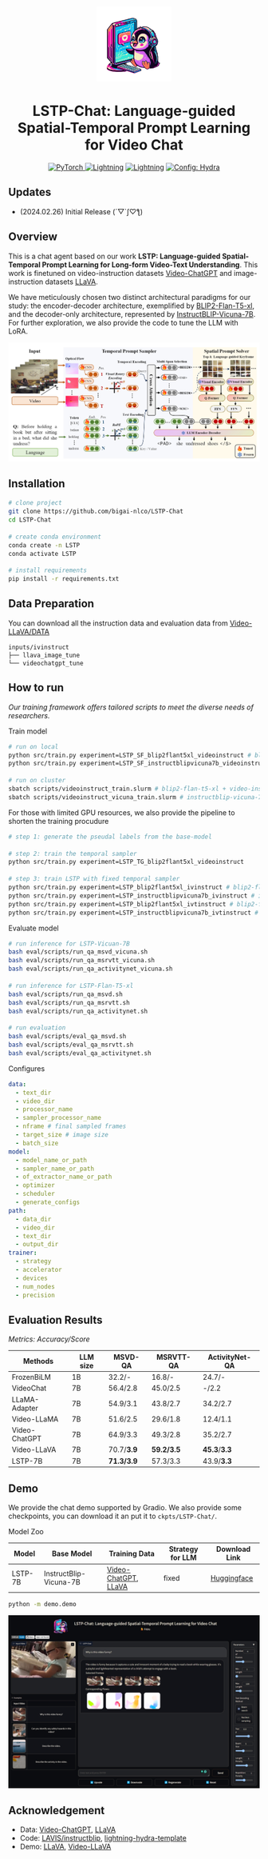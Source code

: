 <p align="center">
    <img src="demo/assets/profile.png" width="150" style="margin-bottom: 0.2;"/>
<p>

<div align="center">

# LSTP-Chat: Language-guided Spatial-Temporal Prompt Learning for Video Chat

<a href="https://pytorch.org/get-started/locally/"><img alt="PyTorch" src="https://img.shields.io/badge/PyTorch-ee4c2c?logo=pytorch&logoColor=white">
</a>
<a href="https://pytorchlightning.ai/"><img alt="Lightning" src="https://img.shields.io/badge/-Lightning-792ee5?logo=pytorchlightning&logoColor=white"></a>
<a href="https://huggingface.co/docs/transformers/index/"><img alt="Lightning" src="https://img.shields.io/badge/-Transformers-ffd21e?logo=huggingface&logoColor=white"></a>
<a href="https://hydra.cc/"><img alt="Config: Hydra" src="https://img.shields.io/badge/Config-Hydra-89b8cd"></a><br>

<!-- [![Paper](http://img.shields.io/badge/paper-arxiv.xxxx.xxxx-B31B1B.svg)](https://www.nature.com/articles/nature14539) -->

<!-- [![Conference](http://img.shields.io/badge/AnyConference-year-4b44ce.svg)](https://xxx) -->

</div>

## Updates

- (2024.02.26) Initial Release (´▽`ʃ♡ƪ) 

## Overview

This is a chat agent based on our work **LSTP: Language-guided Spatial-Temporal Prompt Learning for Long-form Video-Text Understanding**. This work is finetuned on video-instruction datasets [Video-ChatGPT](https://github.com/mbzuai-oryx/Video-ChatGPT/blob/main/data/README.md) and image-instruction datasets [LLaVA](https://github.com/haotian-liu/LLaVA/blob/main/docs/Data.md).

We have meticulously chosen two distinct architectural paradigms for our study: the encoder-decoder architecture, exemplified by [BLIP2-Flan-T5-xl](https://huggingface.co/Salesforce/blip2-flan-t5-xl), and the decoder-only architecture, represented by [InstructBLIP-Vicuna-7B](https://huggingface.co/Salesforce/instructblip-vicuna-7b). For further exploration, we also provide the code to tune the LLM with LoRA.

<img src='demo/assets/framework.png'>

## Installation

```bash
# clone project
git clone https://github.com/bigai-nlco/LSTP-Chat
cd LSTP-Chat

# create conda environment
conda create -n LSTP
conda activate LSTP

# install requirements
pip install -r requirements.txt

```

## Data Preparation

You can download all the instruction data and evaluation data from [Video-LLaVA/DATA](https://github.com/PKU-YuanGroup/Video-LLaVA/blob/main/TRAIN_AND_VALIDATE.mdDATA)

```
inputs/ivinstruct
├── llava_image_tune
└── videochatgpt_tune
```

## How to run

*Our training framework offers tailored scripts to meet the diverse needs of researchers.*

Train model

```bash
# run on local
python src/train.py experiment=LSTP_SF_blip2flant5xl_videoinstruct # blip2-flan-t5-xl + video-instruct
python src/train.py experiment=LSTP_SF_instructblipvicuna7b_videoinstruct # instructblip-vicuna-7b + video-instruct

# run on cluster
sbatch scripts/videoinstruct_train.slurm # blip2-flan-t5-xl + video-instruct
sbatch scripts/videoinstruct_vicuna_train.slurm # instructblip-vicuna-7b + video-instruct
```

For those with limited GPU resources, we also provide the pipeline to shorten the training procudure
```bash
# step 1: generate the pseudal labels from the base-model

# step 2: train the temporal sampler
python src/train.py experiment=LSTP_TG_blip2flant5xl_videoinstruct

# step 3: train LSTP with fixed temporal sampler
python src/train.py experiment=LSTP_blip2flant5xl_ivinstruct # blip2-flan-t5-xl + video-instruct + image-instruct
python src/train.py experiment=LSTP_instructblipvicuna7b_ivinstruct # instrucblip-vicuna-7b + video-instruct + image-instruct
python src/train.py experiment=LSTP_blip2flant5xl_ivtinstruct # blip2-flan-t5-xl (LoRA) + video-instruct + image-instruct + text-instruct
python src/train.py experiment=LSTP_instructblipvicuna7b_ivtinstruct # instrucblip-vicuna-7b (LoRA) + video-instruct + image-instruct + text-instruct
```

Evaluate model

```bash
# run inference for LSTP-Vicuan-7B
bash eval/scripts/run_qa_msvd_vicuna.sh
bash eval/scripts/run_qa_msrvtt_vicuna.sh
bash eval/scripts/run_qa_activitynet_vicuna.sh

# run inference for LSTP-Flan-T5-xl
bash eval/scripts/run_qa_msvd.sh
bash eval/scripts/run_qa_msrvtt.sh
bash eval/scripts/run_qa_activitynet.sh

# run evaluation
bash eval/scripts/eval_qa_msvd.sh
bash eval/scripts/eval_qa_msrvtt.sh
bash eval/scripts/eval_qa_activitynet.sh
```

Configures

```yaml
data:
  - text_dir
  - video_dir
  - processor_name
  - sampler_processor_name
  - nframe # final sampled frames
  - target_size # image size
  - batch_size
model:
  - model_name_or_path
  - sampler_name_or_path
  - of_extractor_name_or_path
  - optimizer
  - scheduler
  - generate_configs
path:
  - data_dir
  - video_dir
  - text_dir
  - output_dir
trainer: 
  - strategy
  - accelerator
  - devices
  - num_nodes
  - precision
```

## Evaluation Results

*Metrics: Accuracy/Score*

| Methods       | LLM size | MSVD-QA       | MSRVTT-QA     | ActivityNet-QA     |
| ------------- | -------- | ------------- | ------------- | ------------------ |
| FrozenBiLM    | 1B       | 32.2/-        | 16.8/-        | 24.7/-             |
| VideoChat     | 7B       | 56.4/2.8      | 45.0/2.5      | -/2.2              |
| LLaMA-Adapter | 7B       | 54.9/3.1      | 43.8/2.7      | 34.2/2.7           |
| Video-LLaMA   | 7B       | 51.6/2.5      | 29.6/1.8      | 12.4/1.1           |
| Video-ChatGPT | 7B       | 64.9/3.3      | 49.3/2.8      | 35.2/2.7           |
| Video-LLaVA   | 7B       | 70.7/**3.9** | **59.2/3.5** | **45.3**/**3.3** |
| LSTP-7B       | 7B       | **71.3/3.9** | 57.3/3.3      | 43.9/**3.3**      |

## Demo

We provide the chat demo supported by Gradio. We also provide some checkpoints, you can download it an put it to `ckpts/LSTP-Chat/`.

Model Zoo

|Model      |Base Model      |  Training Data | Strategy for LLM | Download Link       | 
| ------------- | ------------- | -------- | -------- | ------------- |
| LSTP-7B| InstructBlip-Vicuna-7B | [Video-ChatGPT](https://github.com/mbzuai-oryx/Video-ChatGPT), [LLaVA](https://github.com/haotian-liu/LLaVA/blob/main/docs/Data.md)     | fixed       | [Huggingface](https://huggingface.co/ColorfulAI/LSTP-Chat)        | 

```bash
python -m demo.demo
```

<img src='demo/assets/demo.png'>

## Acknowledgement

- Data: [Video-ChatGPT](https://github.com/mbzuai-oryx/Video-ChatGPT), [LLaVA](https://github.com/haotian-liu/LLaVA/blob/main/docs/Data.md)
- Code: [LAVIS/instructblip](https://github.com/salesforce/LAVIS/tree/main/projects/instructblip), [lightning-hydra-template](https://github.com/ashleve/lightning-hydra-template)
- Demo: [LLaVA](https://github.com/haotian-liu/LLaVA), [Video-LLaVA](https://github.com/PKU-YuanGroup/Video-LLaVA)

